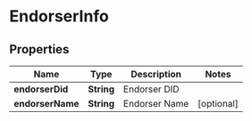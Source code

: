 

# EndorserInfo


## Properties

Name | Type | Description | Notes
------------ | ------------- | ------------- | -------------
**endorserDid** | **String** | Endorser DID | 
**endorserName** | **String** | Endorser Name |  [optional]



